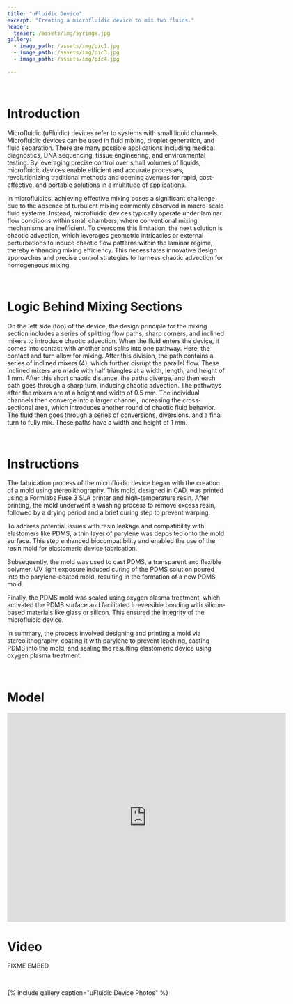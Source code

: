 ```yaml
---
title: "uFluidic Device"
excerpt: "Creating a microfluidic device to mix two fluids."
header:
  teaser: /assets/img/syringe.jpg
gallery:
  - image_path: /assets/img/pic1.jpg
  - image_path: /assets/img/pic3.jpg
  - image_path: /assets/img/pic4.jpg
   
---
```


<br>

# Introduction

Microfluidic (uFluidic) devices refer to systems with small liquid channels. Microfluidic devices can be used in fluid mixing, droplet generation, and fluid separation. There are many possible applications including medical diagnostics, DNA sequencing, tissue engineering, and
environmental testing. By leveraging precise control over small volumes of liquids, microfluidic devices enable efficient and accurate processes, revolutionizing traditional methods and opening avenues for rapid, cost-effective, and portable solutions in a multitude of applications.

In microfluidics, achieving effective mixing poses a significant challenge due to the absence of turbulent mixing commonly observed in macro-scale fluid systems. Instead, microfluidic devices typically operate under laminar flow conditions within small chambers, where conventional mixing mechanisms are inefficient. To overcome this limitation, the next solution is chaotic advection, which leverages geometric intricacies or external perturbations to induce chaotic flow patterns within the laminar regime, thereby enhancing mixing efficiency. This necessitates innovative design approaches and precise control strategies to harness chaotic advection for homogeneous mixing.


<br>

# Logic Behind Mixing Sections

On the left side (top) of the device, the design principle for the mixing section includes a series of splitting flow paths, sharp corners, and inclined mixers to introduce chaotic advection. When the fluid enters the device, it comes into contact with another and splits into one pathway. Here, the contact and turn allow for mixing. After this division, the path contains a series of inclined mixers (4), which further disrupt the parallel flow. These inclined mixers are made with half triangles at a width, length, and height of 1 mm. After this short chaotic distance, the paths diverge, and then each path goes through a sharp turn, inducing chaotic advection. The pathways after the mixers are at a height and width of 0.5 mm. The individual channels then converge into a larger channel, increasing the cross-sectional area, which introduces another round of chaotic fluid behavior. The fluid then goes through a series of conversions, diversions, and a final turn to fully mix. These paths have a width and height of 1 mm.

<br>

# Instructions

The fabrication process of the microfluidic device began with the creation of a mold using stereolithography. This mold, designed in CAD, was printed using a Formlabs Fuse 3 SLA printer and high-temperature resin. After printing, the mold underwent a washing process to remove excess resin, followed by a drying period and a brief curing step to prevent warping.

To address potential issues with resin leakage and compatibility with elastomers like PDMS, a thin layer of parylene was deposited onto the mold surface. This step enhanced biocompatibility and enabled the use of the resin mold for elastomeric device fabrication.

Subsequently, the mold was used to cast PDMS, a transparent and flexible polymer. UV light exposure induced curing of the PDMS solution poured into the parylene-coated mold, resulting in the formation of a new PDMS mold.

Finally, the PDMS mold was sealed using oxygen plasma treatment, which activated the PDMS surface and facilitated irreversible bonding with silicon-based materials like glass or silicon. This ensured the integrity of the microfluidic device.

In summary, the process involved designing and printing a mold via stereolithography, coating it with parylene to prevent leaching, casting PDMS into the mold, and sealing the resulting elastomeric device using oxygen plasma treatment.

<br>

# Model

<iframe src="https://vanderbilt643.autodesk360.com/shares/public/SH512d4QTec90decfa6e0362c82f4acd0594?mode=embed" width="640" height="480" allowfullscreen="true" webkitallowfullscreen="true" mozallowfullscreen="true"  frameborder="0"></iframe>

<br>

# Video

FIXME EMBED

<br>


{% include gallery caption="uFluidic Device Photos" %}
